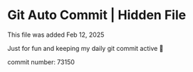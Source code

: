 # Git Auto Commit | Hidden File

This file was added Feb 12, 2025

Just for fun and keeping my daily git commit active 🤪

commit number: 73150
